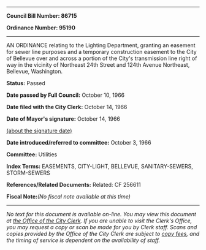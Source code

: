 

********

**Council Bill Number: 86715**
   
**Ordinance Number: 95190**
********

 AN ORDINANCE relating to the Lighting Department, granting an easement for sewer line purposes and a temporary construction easement to the City of Bellevue over and across a portion of the City's transmission line right of way in the vicinity of Northeast 24th Street and 124th Avenue Northeast, Bellevue, Washington.

**Status:** Passed
   
**Date passed by Full Council:** October 10, 1966
   
**Date filed with the City Clerk:** October 14, 1966
   
**Date of Mayor's signature:** October 14, 1966
   
[(about the signature date)](/~public/approvaldate.htm)
   
   
   
**Date introduced/referred to committee:** October 3, 1966
   
**Committee:** Utilities
   
   
**Index Terms:** EASEMENTS, CITY-LIGHT, BELLEVUE, SANITARY-SEWERS, STORM-SEWERS

**References/Related Documents:** Related: CF 256611

**Fiscal Note:**_(No fiscal note available at this time)_
********

_No text for this document is available on-line. You may view this document at [the Office of the City Clerk](http://www.seattle.gov/leg/clerk/contactUs.htm). If you are unable to visit the Clerk's Office, you may request a copy or scan be made for you by Clerk staff. Scans and copies provided by the Office of the City Clerk are subject to [copy fees](http://clerk.seattle.gov/~public/clerkfees.htm), and the timing of service is dependent on the availability of staff._

